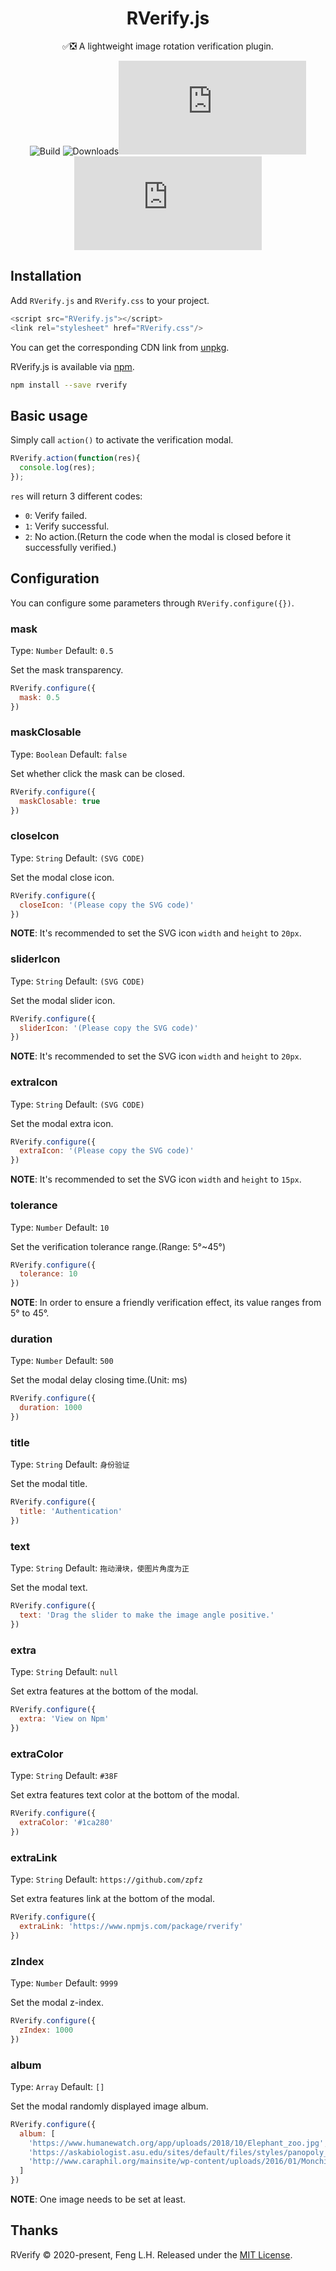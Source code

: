 <h1 align="center">RVerify.js</h1>
<div align="center">

✅❎ A lightweight image rotation verification plugin.

![Build](https://img.shields.io/badge/build-passing-brightgreen?style=flat-square) ![Downloads](https://img.shields.io/npm/dt/rverify?style=flat-square&color=red)![Version](https://img.shields.io/github/package-json/v/zpfz/RVerify.js?style=flat-square&color=orange) ![License](https://img.shields.io/github/license/zpfz/RVerify.js?style=flat-square&color=blue)

</div>

## Installation
Add `RVerify.js` and `RVerify.css` to your project.
```js 
<script src="RVerify.js"></script>
<link rel="stylesheet" href="RVerify.css"/>
```
You can get the corresponding CDN link from [unpkg](https://unpkg.com/rverify/).

RVerify.js is available via [npm](https://www.npmjs.com/package/rverify).
```sh
npm install --save rverify
```

## Basic usage
Simply call `action()` to activate the verification modal.
```js
RVerify.action(function(res){
  console.log(res);
});
```
`res` will return 3 different codes:

- `0`: Verify failed.
- `1`: Verify successful.
- `2`: No action.(Return the code when the modal is closed before it successfully verified.)

## Configuration
You can configure some parameters through `RVerify.configure({})`.

### mask
Type: `Number` 
Default: `0.5`

Set the mask transparency.
```js
RVerify.configure({
  mask: 0.5
})
```

### maskClosable
Type: `Boolean` 
Default: `false`

Set whether click the mask can be closed.
```js
RVerify.configure({
  maskClosable: true
})
```
### closeIcon
Type: `String` 
Default: `(SVG CODE)`

Set the modal close icon.
```js
RVerify.configure({
  closeIcon: '(Please copy the SVG code)'
})
```
**NOTE**: It's recommended to set the SVG icon `width` and `height` to `20px`.

### sliderIcon
Type: `String` 
Default: `(SVG CODE)`

Set the modal slider icon.
```js
RVerify.configure({
  sliderIcon: '(Please copy the SVG code)'
})
```
**NOTE**: It's recommended to set the SVG icon `width` and `height` to `20px`.

### extraIcon
Type: `String` 
Default: `(SVG CODE)`

Set the modal extra icon.
```js
RVerify.configure({
  extraIcon: '(Please copy the SVG code)'
})
```
**NOTE**: It's recommended to set the SVG icon `width` and `height` to `15px`.

### tolerance
Type: `Number` 
Default: `10`

Set the verification tolerance range.(Range: 5°~45°)
```js
RVerify.configure({
  tolerance: 10
})
```
**NOTE**: In order to ensure a friendly verification effect, its value ranges from 5° to 45°.

### duration
Type: `Number` 
Default: `500`

Set the modal delay closing time.(Unit: ms)
```js
RVerify.configure({
  duration: 1000
})
```

### title
Type: `String` 
Default: `身份验证`

Set the modal title.
```js
RVerify.configure({
  title: 'Authentication'
})
```

### text
Type: `String` 
Default: `拖动滑块，使图片角度为正`

Set the modal text. 
```js
RVerify.configure({
  text: 'Drag the slider to make the image angle positive.'
})
```

### extra
Type: `String` 
Default: `null`

Set extra features at the bottom of the modal.
```js
RVerify.configure({
  extra: 'View on Npm'
})
```

### extraColor
Type: `String` 
Default: `#38F`

Set extra features text color at the bottom of the modal.
```js
RVerify.configure({
  extraColor: '#1ca280'
})
```

### extraLink
Type: `String` 
Default: `https://github.com/zpfz`

Set extra features link at the bottom of the modal.
```js
RVerify.configure({
  extraLink: 'https://www.npmjs.com/package/rverify'
})
```

### zIndex
Type: `Number` 
Default: `9999`

Set the modal z-index.
```js
RVerify.configure({
  zIndex: 1000
})
```

### album
Type: `Array` 
Default: `[]`

Set the modal randomly displayed image album.
```js
RVerify.configure({
  album: [
    'https://www.humanewatch.org/app/uploads/2018/10/Elephant_zoo.jpg',
    'https://askabiologist.asu.edu/sites/default/files/styles/panopoly_image_full/public/side-content/tortoiseshell_she-cat.jpg?itok=tbXBe5H7',
    'http://www.caraphil.org/mainsite/wp-content/uploads/2016/01/Monching-CARA-rescued-cat-pet-for-adoption-animal-welfare-in-the-Philippines.jpg'
  ]
})
```
**NOTE**: One image needs to be set at least.

## Thanks
RVerify © 2020-present, Feng L.H. Released under the [MIT License](https://mit-license.org/).